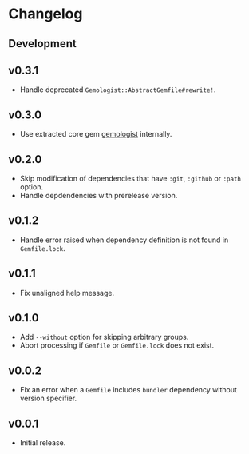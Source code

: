# Changelog

## Development

## v0.3.1

* Handle deprecated `Gemologist::AbstractGemfile#rewrite!`.

## v0.3.0

* Use extracted core gem [gemologist](https://github.com/yujinakayama/gemologist) internally.

## v0.2.0

* Skip modification of dependencies that have `:git`, `:github` or `:path` option.
* Handle depdendencies with prerelease version.

## v0.1.2

* Handle error raised when dependency definition is not found in `Gemfile.lock`.

## v0.1.1

* Fix unaligned help message.

## v0.1.0

* Add `--without` option for skipping arbitrary groups.
* Abort processing if `Gemfile` or `Gemfile.lock` does not exist.

## v0.0.2

* Fix an error when a `Gemfile` includes `bundler` dependency without version specifier.

## v0.0.1

* Initial release.
